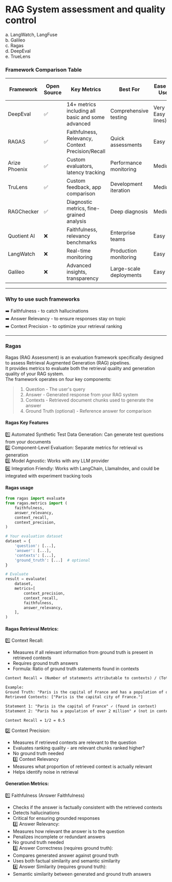 # RAG System assessment and quality control
a. LangWatch, LangFuse  
b. Galileo  
c. Ragas  
d. DeepEval   
e. TrueLens  

### Framework Comparison Table
| Framework | Open Source | Key Metrics | Best For | Ease of Use | LLM-as-Judge | 
| --------- | ----------- | ----------- | -------- | ----------- | ------------ |
| DeepEval | ✅ | 14+ metrics including all basic and some advanced | Comprehensive testing | Very Easy (5 lines) | ✅ | 
| RAGAS    | ✅ | Faithfulness, Relevancy, Context Precision/Recall | Quick assessments | Easy | ✅ | 
| Arize Phoenix | ✅ | Custom evaluators, latency tracking | Performance monitoring | Medium | ✅ | 
| TruLens | ✅ | Custom feedback, app comparison |Development iteration | Medium | ✅ | 
| RAGChecker | ✅ | Diagnostic metrics, fine-grained analysis | Deep diagnosis | Medium | ✅ | 
| Quotient AI | ❌ | Faithfulness, relevancy benchmarks | Enterprise teams | Easy | ✅ | 
| LangWatch | ❌ | Real-time monitoring | Production monitoring | Easy | ✅ | 
| Galileo | ❌ | Advanced insights, transparency | Large-scale deployments | Easy | ✅ |
---
### Why to use such frameworks
➡️ Faithfulness - to catch hallucinations  
➡️ Answer Relevancy - to ensure responses stay on topic  
➡️ Context Precision - to optimize your retrieval ranking  

---
### Ragas
Ragas (RAG Assessment) is an evaluation framework specifically designed to assess Retrieval Augmented Generation (RAG) pipelines.  
It provides metrics to evaluate both the retrieval quality and generation quality of your RAG system.  
The framework operates on four key components:  
> 1. Question - The user's query  
> 2. Answer - Generated response from your RAG system  
> 3. Contexts - Retrieved document chunks used to generate the answer  
> 4. Ground Truth (optional) - Reference answer for comparison

#### Ragas Key Features
1️⃣ Automated Synthetic Test Data Generation: Can generate test questions from your documents    
2️⃣ Component-Level Evaluation: Separate metrics for retrieval vs generation    
3️⃣ Model Agnostic: Works with any LLM provider  
4️⃣ Integration Friendly: Works with LangChain, LlamaIndex, and could be integrated with experiment tracking tools  

#### Ragas usage
```python
from ragas import evaluate
from ragas.metrics import (
    faithfulness,
    answer_relevancy,
    context_recall,
    context_precision,
)

# Your evaluation dataset
dataset = {
    'question': [...],
    'answer': [...],
    'contexts': [...],
    'ground_truth': [...]  # optional
}

# Evaluate
result = evaluate(
    dataset,
    metrics=[
        context_precision,
        context_recall,
        faithfulness,
        answer_relevancy,
    ],
)
```

#### Ragas Retrieval Metrics:
1️⃣ Context Recall:  
  * Measures if all relevant information from ground truth is present in retrieved contexts
  * Requires ground truth answers
  * Formula: Ratio of ground truth statements found in contexts

```txt
Context Recall = (Number of statements attributable to contexts) / (Total statements in ground truth)
```
```txt
Example:
Ground Truth: "Paris is the capital of France and has a population of over 2 million people."
Retrieved Contexts: ["Paris is the capital city of France."]

Statement 1: "Paris is the capital of France" ✓ (found in context)
Statement 2: "Paris has a population of over 2 million" ✗ (not in context)

Context Recall = 1/2 = 0.5
```

2️⃣ Context Precision:  
  * Measures if retrieved contexts are relevant to the question  
  * Evaluates ranking quality - are relevant chunks ranked higher?  
  * No ground truth needed  
3️⃣ Context Relevancy  
  * Measures what proportion of retrieved context is actually relevant   
  * Helps identify noise in retrieval  
#### Generation Metrics:
1️⃣ Faithfulness (Answer Faithfulness)  
  * Checks if the answer is factually consistent with the retrieved contexts  
  * Detects hallucinations    
  * Critical for ensuring grounded responses  
2️⃣ Answer Relevancy:  
  * Measures how relevant the answer is to the question  
  * Penalizes incomplete or redundant answers  
  * No ground truth needed  
3️⃣ Answer Correctness (requires ground truth):  
  * Compares generated answer against ground truth  
  * Uses both factual similarity and semantic similarity  
4️⃣ Answer Similarity (requires ground truth):
  * Semantic similarity between generated and ground truth answers  
